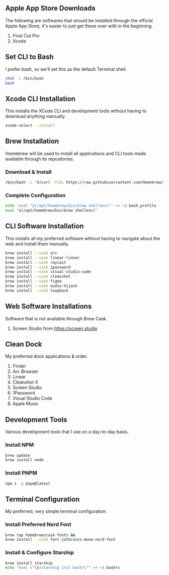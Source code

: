 ## Apple App Store Downloads
The following are softwares that should be installed through the official Apple App Store, it's easier to just get these over with in the beginning.

1. Final Cut Pro
2. Xcode

## Set CLI to Bash
I prefer bash, so we'll set this as the default Terminal shell.

```sh
chsh -s /bin/bash
bash
```

## Xcode CLI Installation
This installs the XCode CLI and development tools without having to download anything manually.

```bash
xcode-select --install
```

## Brew Installation
Homebrew will be used to install all applications and CLI tools made available through its repositories.

### Download & Install
```bash
/bin/bash -c "$(curl -fsSL https://raw.githubusercontent.com/Homebrew/install/HEAD/install.sh)"
```

### Complete Configuration

```bash
echo 'eval "$(/opt/homebrew/bin/brew shellenv)"' >> ~/.bash_profile
eval "$(/opt/homebrew/bin/brew shellenv)"
```

## CLI Software Installation
This installs all my preferred software without having to navigate about the web and install them manually.

```bash
brew install --cask arc
brew install --cask linear-linear
brew install --cask raycast
brew install --cask 1password
brew install --cask visual-studio-code
brew install --cask cleanshot
brew install --cask figma
brew install --cask audio-hijack
brew install --cask loopback
```

## Web Software Installations
Software that is not available through Brew Cask.

1. Screen Studio from https://screen.studio

## Clean Dock
My preferred dock applications & order.

1. Finder
2. Arc Browser
3. Linear
4. Cleanshot X
5. Screen Studio
6. 1Password
7. Visual Studio Code
8. Apple Music

## Development Tools
Various development tools that I use on a day-to-day basis.

### Install NPM

```bash
brew update
brew install node
```

### Install PNPM

```bash
npm i -g pnpm@latest
```

## Terminal Configuration
My preferred, very simple terminal configuration.

### Install Preferred Nerd Font

```bash
brew tap homebrew/cask-fonts &&
brew install --cask font-jetbrains-mono-nerd-font 
```

### Install & Configure Starship

```bash
brew install starship
echo "eval \"\$(starship init bash)\"" >> ~/.bashrc
```


